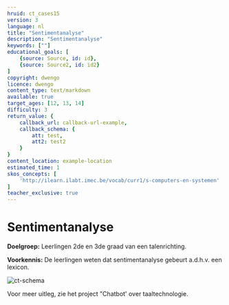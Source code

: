 ```yaml
---
hruid: ct_cases15
version: 3
language: nl
title: "Sentimentanalyse"
description: "Sentimentanalyse"
keywords: [""]
educational_goals: [
    {source: Source, id: id}, 
    {source: Source2, id: id2}
]
copyright: dwengo
licence: dwengo
content_type: text/markdown
available: true
target_ages: [12, 13, 14]
difficulty: 3
return_value: {
    callback_url: callback-url-example,
    callback_schema: {
        att: test,
        att2: test2
    }
}
content_location: example-location
estimated_time: 1
skos_concepts: [
    'http://ilearn.ilabt.imec.be/vocab/curr1/s-computers-en-systemen'
]
teacher_exclusive: true
---
```

# Sentimentanalyse
**Doelgroep:** Leerlingen 2de en 3de graad van een talenrichting.

**Voorkennis:** De leerlingen weten dat sentimentanalyse gebeurt a.d.h.v. een lexicon.

![ct-schema](@learning-object/m_ct_cases15/nl/3)

Voor meer uitleg, zie het project "Chatbot' over taaltechnologie. 
